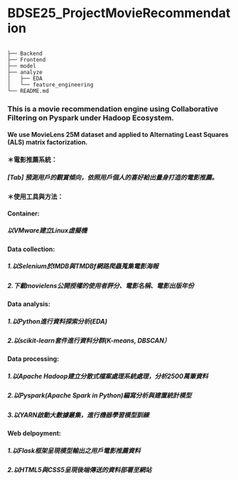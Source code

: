 # BDSE25_ProjectMovieRecommendation
```

├── Backend
├── Frontend
├── model
├── analyze
│   ├── EDA
│   └── feature_engineering   
└── README.md
```     
### This is a movie recommendation engine using Collaborative Filtering on Pyspark under Hadoop Ecosystem.
#### We use MovieLens 25M dataset and applied to Alternating Least Squares (ALS) matrix factorization.

#### ＊電影推薦系統：
##### [Tab] 預測用戶的觀賞傾向，依照用戶個人的喜好給出量身打造的電影推薦。
#### ＊使用工具與方法：
####   Container:
#####    以VMware建立Linux虛擬機
####   Data collection:
#####     1.以Selenium於IMDB與TMDBf網路爬蟲蒐集電影海報
#####     2.下載movielens公開授權的使用者評分、電影名稱、電影出版年份
####   Data analysis:
#####     1.以Python進行資料探索分析(EDA)
#####     2.以scikit-learn套件進行資料分群(K-means, DBSCAN）
####   Data processing:
#####     1.以Apache Hadoop建立分散式檔案處理系統處理，分析2500萬筆資料
#####     2.以Pyspark(Apache Spark in Python)編寫分析與建置統計模型
#####     3.以YARN啟動大數據叢集，進行機器學習模型訓練
####   Web delpoyment:
#####     1.以Flask框架呈現模型輸出之用戶電影推薦資料
#####     2.以HTML5與CSS5呈現後端傳送的資料部署至網站
